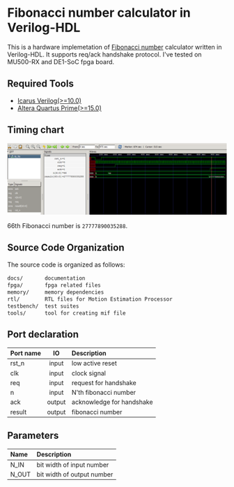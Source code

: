 # Fibonacci number calculator in Verilog-HDL

This is a hardware implemetation of [Fibonacci number](https://en.wikipedia.org/wiki/Fibonacci_number) calculator written in Verilog-HDL.
It supports req/ack handshake protocol.
I've tested on MU500-RX and DE1-SoC fpga board.

## Required Tools

- [Icarus Verilog(>=10.0)](http://iverilog.wikia.com/wiki/Installation_Guide)
- [Altera Quartus Prime(>=15.0)](https://www.altera.co.jp/downloads/download-center.html)

## Timing chart

![](docs/timing_chart.png)

66th Fibonacci number is `27777890035288`.

## Source Code Organization

The source code is organized as follows:

```text
docs/       documentation
fpga/       fpga related files
memory/     memory dependencies
rtl/        RTL files for Motion Estimation Processor
testbench/  test suites
tools/      tool for creating mif file
```

## Port declaration
| Port name | IO     | Description               |
| :-------  | :----: | :-----------------------  |
| rst\_n    | input  | low active reset          |
| clk       | input  | clock signal              |
| req       | input  | request for handshake     |
| n         | input  | N'th fibonacci number     |
| ack       | output | acknowledge for handshake |
| result    | output | fibonacci number          |

## Parameters

| Name   | Description                |
| :----- | :------------------------  |
| N\_IN  | bit width of input number  |
| N\_OUT | bit width of output number |
